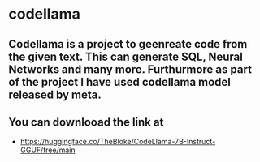 # codellama

## Codellama is a project to geenreate code from the given text. This can generate SQL, Neural Networks and many more. Furthurmore as part of the project I have used codellama model released by meta.
## You can downlooad the link at 
- https://huggingface.co/TheBloke/CodeLlama-7B-Instruct-GGUF/tree/main
